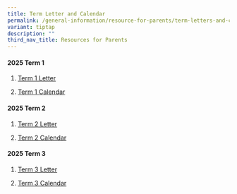 ```yaml
---
title: Term Letter and Calendar
permalink: /general-information/resource-for-parents/term-letters-and-calendar/
variant: tiptap
description: ""
third_nav_title: Resources for Parents
---
```

<h4><strong>2025 Term 1</strong></h4>
<ol data-tight="true" class="tight">
<li>
<p><a href="/files/Resource for Parents/Term letters and Calendar/FHPS_T1_2025_Letter__final_.pdf" rel="noopener nofollow" target="_blank">Term 1 Letter</a>
</p>
</li>
<li>
<p><a href="/files/Resource for Parents/Term letters and Calendar/FHPS_T1_2025_Calendar__final_.pdf" rel="noopener nofollow" target="_blank">Term 1 Calendar</a>
</p>
</li>
</ol>
<h4><strong>2025 Term 2</strong></h4>
<ol data-tight="true" class="tight">
<li>
<p><a href="/files/FHPS_T2_2025_Letter__final_.pdf" rel="noopener nofollow" target="_blank">Term 2 Letter</a>
</p>
</li>
<li>
<p><a href="/files/FHPS_T2_2025_Calendar__final_.pdf" rel="noopener nofollow" target="_blank">Term 2 Calendar</a>
</p>
</li>
</ol>
<h4><strong>2025 Term 3</strong></h4>
<ol data-tight="true" class="tight">
<li>
<p><a href="/files/Resource for Parents/Term letters and Calendar/FHPS_T3_2025_Letter__final_.pdf" rel="noopener nofollow" target="_blank">Term 3 Letter</a>
</p>
</li>
<li>
<p><a href="/files/Resource for Parents/Term letters and Calendar/FHPS_T3_2025_Calendar__final_.pdf" rel="noopener nofollow" target="_blank">Term 3 Calendar</a>
</p>
</li>
</ol>
<p></p>